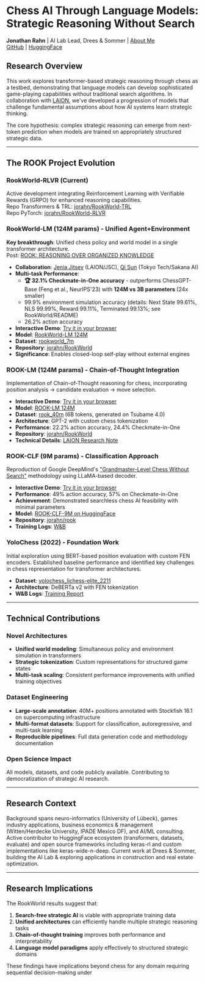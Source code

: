 # Chess AI Through Language Models: Strategic Reasoning Without Search

**Jonathan Rahn** | AI Lab Lead, Drees & Sommer | [About Me](https://jorahn.github.io/)  
[GitHub](https://github.com/jorahn) | [HuggingFace](https://huggingface.co/jrahn)

## Research Overview

This work explores transformer-based strategic reasoning through chess as a testbed, demonstrating that language models can develop sophisticated game-playing capabilities without traditional search algorithms. In collaboration with [LAION](https://laion.ai/notes/rook), we've developed a progression of models that challenge fundamental assumptions about how AI systems learn strategic thinking.

The core hypothesis: complex strategic reasoning can emerge from next-token prediction when models are trained on appropriately structured strategic data.

-----

## The ROOK Project Evolution

### RookWorld-RLVR (Current)

Active development integrating Reinforcement Learning with Verifiable Rewards (GRPO) for enhanced reasoning capabilities.  
Repo Transformers & TRL: [jorahn/RookWorld-TRL](https://github.com/jorahn/rookworld-trl)  
Repo PyTorch: [jorahn/RookWorld-RLVR](https://github.com/jorahn/rookworld-rlvr)

### RookWorld-LM (124M params) - Unified Agent+Environment

**Key breakthrough**: Unified chess policy and world model in a single transformer architecture.  
Post: [ROOK: REASONING OVER ORGANIZED KNOWLEDGE](https://laion.ai/notes/rook/)

- **Collaboration**: [Jenia Jitsev](https://scholar.google.com/citations?user=p1FuAMkAAAAJ&hl=en) (LAION/JSC), [Qi Sun](https://scholar.google.com/citations?user=rv0MJuAAAAAJ&hl=en) (Tokyo Tech/Sakana AI)
- **Multi-task Performance**:
  - **🏆 32.1% Checkmate-in-One accuracy** - outperforms ChessGPT-Base (Feng et al., NeurIPS'23) with **124M vs 3B parameters** (24x smaller)
  - 99.9% environment simulation accuracy (details: Next State 99.61%, NLS 99.99%, Reward 99.11%, Terminated 99.13%; see RookWorld/README)
  - 26.2% action accuracy
- **Interactive Demo**: [Try it in your browser](https://jorahn.github.io/research/rookworld-demo/?model=rookworld)
- **Model**: [RookWorld-LM 124M](https://huggingface.co/jrahn/RookWorld-LM-124M)
- **Dataset**: [rookworld_7m](https://huggingface.co/datasets/jrahn/rookworld_7m)
- **Repository**: [jorahn/RookWorld](https://github.com/jorahn/RookWorld)
- **Significance**: Enables closed-loop self-play without external engines

### ROOK-LM (124M params) - Chain-of-Thought Integration

Implementation of Chain-of-Thought reasoning for chess, incorporating position analysis → candidate evaluation → move selection.

- **Interactive Demo**: [Try it in your browser](https://jorahn.github.io/research/rookworld-demo/?model=rook-lm)
- **Model**: [ROOK-LM 124M](https://huggingface.co/jrahn/ROOK-LM-124M)
- **Dataset**: [rook_40m](https://huggingface.co/datasets/lfsm/rook-40m) (6B tokens, generated on Tsubame 4.0)
- **Architecture**: GPT-2 with custom chess tokenization
- **Performance**: 22.2% action accuracy, 24.4% Checkmate-in-One
- **Repository**: [jorahn/RookWorld](https://github.com/jorahn/RookWorld)
- **Technical Details**: [LAION Research Note](https://laion.ai/notes/rook/)

### ROOK-CLF (9M params) - Classification Approach

Reproduction of Google DeepMind's ["Grandmaster-Level Chess Without Search"](https://arxiv.org/abs/2402.04494) methodology using LLaMA-based decoder.

- **Interactive Demo**: [Try it in your browser](https://jorahn.github.io/research/rook-clf-demo/)
- **Performance**: 49% action accuracy, 57% on Checkmate-in-One
- **Achievement**: Demonstrated searchless chess AI feasibility with minimal parameters
- **Model**: [ROOK-CLF-9M on HuggingFace](https://huggingface.co/jrahn/ROOK-CLF-9m)
- **Repository**: [jorahn/rook](https://github.com/jorahn/rook)
- **Training Logs**: [W&B](https://wandb.ai/jrahn/ROOK)

### YoloChess (2022) - Foundation Work

Initial exploration using BERT-based position evaluation with custom FEN encoders. Established baseline performance and identified key challenges in chess representation for transformer architectures.

- **Dataset**: [yolochess_lichess-elite_2211](https://huggingface.co/datasets/jrahn/yolochess_lichess-elite_2211)
- **Architecture**: DeBERTa v2 with FEN tokenization
- **W&B Logs**: [Training Report](https://wandb.ai/jrahn/chessv62/reports/Training-V6b-2-Fine-Tuning---VmlldzoyNjgzODk3)

-----

## Technical Contributions

### Novel Architectures

- **Unified world modeling**: Simultaneous policy and environment simulation in transformers
- **Strategic tokenization**: Custom representations for structured game states
- **Multi-task scaling**: Consistent performance improvements with unified training objectives

### Dataset Engineering

- **Large-scale annotation**: 40M+ positions annotated with Stockfish 16.1 on supercomputing infrastructure
- **Multi-format datasets**: Support for classification, autoregressive, and multi-task learning
- **Reproducible pipelines**: Full data generation code and methodology documentation

### Open Science Impact

All models, datasets, and code publicly available. Contributing to democratization of strategic AI research.

-----

## Research Context

Background spans neuro-informatics (University of Lübeck), games industry applications, business economics & management (Witten/Herdecke University, IPADE Mexico DF), and AI/ML consulting. Active contributor to HuggingFace ecosystem (transformers, datasets, evaluate) and open source frameworks including keras-rl and custom implementations like keras-wide-n-deep. Current work at Drees & Sommer, building the AI Lab & exploring applications in construction and real estate optimization.

-----

## Research Implications

The RookWorld results suggest that:

1. **Search-free strategic AI** is viable with appropriate training data
1. **Unified architectures** can efficiently handle multiple strategic reasoning tasks
1. **Chain-of-thought training** improves both performance and interpretability
1. **Language model paradigms** apply effectively to structured strategic domains

These findings have implications beyond chess for any domain requiring sequential decision-making under 
